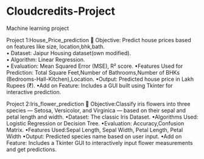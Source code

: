 # Cloudcredits-Project
Machine learning project 

Project 1:House_Price_prediction
📌 Objective: Predict house prices based on features like size, location,bhk,bath.  
• Dataset: Jaipur Housing dataset(own modified).  
• Algorithm: Linear Regression.  
• Evaluation: Mean Squared Error (MSE), R² score. 
•Features Used for Prediction: Total Square Feet,Number of Bathrooms,Number of BHKs (Bedrooms-Hall-Kitchen),Location.
•Output: Predicted house price in Lakh Rupees (₹).
•Add on Feature: Includes a GUI built using Tkinter for interactive prediction.

Project 2:Iris_flower_prediction
📌 Objective:Classify iris flowers into three species — Setosa, Versicolor, and Virginica — based on their sepal and petal length and width.
•Dataset: The classic Iris Dataset. 
•Algorithms Used: Logistic Regression or Decision Tree. 
•Evaluation: Accuracy,Confusion Matrix. 
•Features Used:Sepal Length, Sepal Width, Petal Length, Petal Width
•Output: Predicted species name based on user input.
•Add on Feature: Includes a Tkinter GUI to interactively input flower measurements and get predictions.

